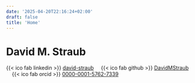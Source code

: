 ```yaml
---
date: '2025-04-20T22:16:24+02:00'
draft: false
title: 'Home'
---
```


# David M. Straub

{{< ico fab linkedin >}}&nbsp;[david-straub](https://www.linkedin.com/in/david-straub/)
&nbsp; &nbsp;
{{< ico fab github >}}&nbsp;[DavidMStraub](https://github.com/DavidMStraub/)
&nbsp; &nbsp;
{{< ico fab orcid >}}&nbsp;[0000-0001-5762-7339](https://orcid.org/0000-0001-5762-7339)